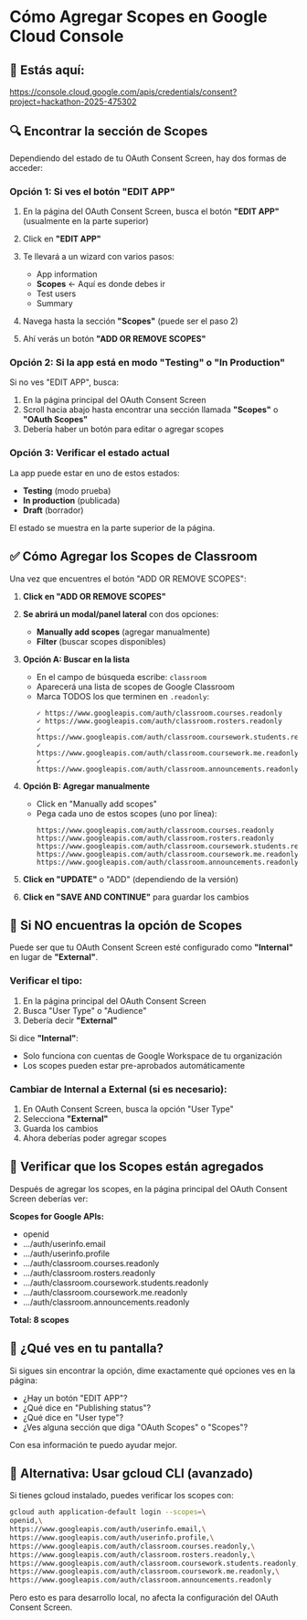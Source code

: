 # Cómo Agregar Scopes en Google Cloud Console

## 📍 Estás aquí:
https://console.cloud.google.com/apis/credentials/consent?project=hackathon-2025-475302

## 🔍 Encontrar la sección de Scopes

Dependiendo del estado de tu OAuth Consent Screen, hay dos formas de acceder:

### Opción 1: Si ves el botón "EDIT APP"

1. En la página del OAuth Consent Screen, busca el botón **"EDIT APP"** (usualmente en la parte superior)
2. Click en **"EDIT APP"**
3. Te llevará a un wizard con varios pasos:
   - App information
   - **Scopes** ← Aquí es donde debes ir
   - Test users
   - Summary

4. Navega hasta la sección **"Scopes"** (puede ser el paso 2)
5. Ahí verás un botón **"ADD OR REMOVE SCOPES"**

### Opción 2: Si la app está en modo "Testing" o "In Production"

Si no ves "EDIT APP", busca:

1. En la página principal del OAuth Consent Screen
2. Scroll hacia abajo hasta encontrar una sección llamada **"Scopes"** o **"OAuth Scopes"**
3. Debería haber un botón para editar o agregar scopes

### Opción 3: Verificar el estado actual

La app puede estar en uno de estos estados:
- **Testing** (modo prueba)
- **In production** (publicada)
- **Draft** (borrador)

El estado se muestra en la parte superior de la página.

## ✅ Cómo Agregar los Scopes de Classroom

Una vez que encuentres el botón "ADD OR REMOVE SCOPES":

1. **Click en "ADD OR REMOVE SCOPES"**

2. **Se abrirá un modal/panel lateral** con dos opciones:
   - **Manually add scopes** (agregar manualmente)
   - **Filter** (buscar scopes disponibles)

3. **Opción A: Buscar en la lista**
   - En el campo de búsqueda escribe: `classroom`
   - Aparecerá una lista de scopes de Google Classroom
   - Marca TODOS los que terminen en `.readonly`:
     ```
     ✓ https://www.googleapis.com/auth/classroom.courses.readonly
     ✓ https://www.googleapis.com/auth/classroom.rosters.readonly
     ✓ https://www.googleapis.com/auth/classroom.coursework.students.readonly
     ✓ https://www.googleapis.com/auth/classroom.coursework.me.readonly
     ✓ https://www.googleapis.com/auth/classroom.announcements.readonly
     ```

4. **Opción B: Agregar manualmente**
   - Click en "Manually add scopes"
   - Pega cada uno de estos scopes (uno por línea):
     ```
     https://www.googleapis.com/auth/classroom.courses.readonly
     https://www.googleapis.com/auth/classroom.rosters.readonly
     https://www.googleapis.com/auth/classroom.coursework.students.readonly
     https://www.googleapis.com/auth/classroom.coursework.me.readonly
     https://www.googleapis.com/auth/classroom.announcements.readonly
     ```

5. **Click en "UPDATE"** o "ADD" (dependiendo de la versión)

6. **Click en "SAVE AND CONTINUE"** para guardar los cambios

## 🚨 Si NO encuentras la opción de Scopes

Puede ser que tu OAuth Consent Screen esté configurado como **"Internal"** en lugar de **"External"**.

### Verificar el tipo:

1. En la página principal del OAuth Consent Screen
2. Busca "User Type" o "Audience"
3. Debería decir **"External"**

Si dice **"Internal"**:
- Solo funciona con cuentas de Google Workspace de tu organización
- Los scopes pueden estar pre-aprobados automáticamente

### Cambiar de Internal a External (si es necesario):

1. En OAuth Consent Screen, busca la opción "User Type"
2. Selecciona **"External"**
3. Guarda los cambios
4. Ahora deberías poder agregar scopes

## 🎯 Verificar que los Scopes están agregados

Después de agregar los scopes, en la página principal del OAuth Consent Screen deberías ver:

**Scopes for Google APIs:**
- openid
- .../auth/userinfo.email
- .../auth/userinfo.profile
- .../auth/classroom.courses.readonly
- .../auth/classroom.rosters.readonly
- .../auth/classroom.coursework.students.readonly
- .../auth/classroom.coursework.me.readonly
- .../auth/classroom.announcements.readonly

**Total: 8 scopes**

## 📸 ¿Qué ves en tu pantalla?

Si sigues sin encontrar la opción, dime exactamente qué opciones ves en la página:
- ¿Hay un botón "EDIT APP"?
- ¿Qué dice en "Publishing status"?
- ¿Qué dice en "User type"?
- ¿Ves alguna sección que diga "OAuth Scopes" o "Scopes"?

Con esa información te puedo ayudar mejor.

## 🔄 Alternativa: Usar gcloud CLI (avanzado)

Si tienes gcloud instalado, puedes verificar los scopes con:

```bash
gcloud auth application-default login --scopes=\
openid,\
https://www.googleapis.com/auth/userinfo.email,\
https://www.googleapis.com/auth/userinfo.profile,\
https://www.googleapis.com/auth/classroom.courses.readonly,\
https://www.googleapis.com/auth/classroom.rosters.readonly,\
https://www.googleapis.com/auth/classroom.coursework.students.readonly,\
https://www.googleapis.com/auth/classroom.coursework.me.readonly,\
https://www.googleapis.com/auth/classroom.announcements.readonly
```

Pero esto es para desarrollo local, no afecta la configuración del OAuth Consent Screen.
